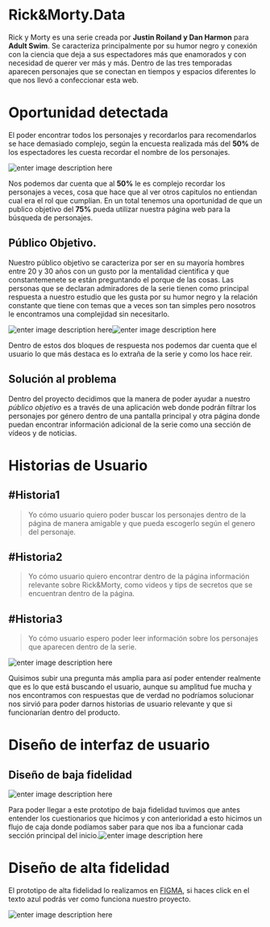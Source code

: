 
# Rick&Morty.Data

Rick y Morty es una serie creada por **Justin Roiland y Dan Harmon** para **Adult Swim**.  Se caracteriza principalmente por su humor negro y conexión con la ciencia que deja a sus espectadores más que enamorados y con necesidad de querer ver más y más.
Dentro de las tres temporadas aparecen personajes que se conectan en tiempos y espacios diferentes lo que nos llevó a confeccionar esta web.


# Oportunidad detectada

El poder encontrar todos los personajes y recordarlos para recomendarlos se hace demasiado complejo, según la encuesta realizada más del **50%** de los espectadores les cuesta recordar el nombre de los personajes.

![enter image description here](https://i.ibb.co/nBgbz9R/teescomplejo.jpg)

 Nos podemos dar cuenta que al **50%** le es complejo recordar los personajes a veces, cosa que hace que al ver otros capitulos no entiendan cual era el rol que cumplian. En un total tenemos una oportunidad de que un publico objetivo del **75%** pueda utilizar nuestra página web para la búsqueda de personajes. 

## Público Objetivo.

Nuestro público objetivo se caracteriza por ser en su mayoría hombres entre 20 y 30 años con un gusto por la mentalidad cientifica y que constantemenete se están preguntando el porque de las cosas. 
Las personas que se declaran admiradores de la serie tienen como principal respuesta a nuestro estudio que les gusta por su humor negro y la relación constante que tiene con temas que a veces son tan simples pero nosotros le encontramos una complejidad sin necesitarlo.

![enter image description here](https://i.ibb.co/qYMsLTP/preguntas-1.jpg)![enter image description here](https://i.ibb.co/RcrPnHm/preguntas2.jpg)

Dentro de estos dos bloques de respuesta nos podemos dar cuenta que el usuario lo que más destaca es lo extraña de la serie y como los hace reir.

## Solución al problema
Dentro del proyecto decidimos que la manera de poder ayudar a nuestro *público objetivo* es a través de una aplicación web donde podrán filtrar los personajes por género dentro de una pantalla principal y otra página  donde puedan encontrar información adicional de la serie como una sección de vídeos y de noticias.

# Historias de Usuario 

## #Historia1

   

>Yo cómo usuario quiero poder buscar los personajes dentro de la página de manera amigable y que pueda escogerlo según el genero del personaje.

## #Historia2
> Yo cómo usuario quiero encontrar dentro de la página información relevante sobre Rick&Morty, como videos y tips de secretos que se encuentran dentro de la página.

## #Historia3
> Yo cómo usuario espero poder leer información sobre los personajes que aparecen dentro de la serie.



![enter image description here](https://i.ibb.co/4pNHjMV/sobrelaweb.jpg)

Quisimos subir una pregunta más amplia para así poder entender realmente que es lo que está buscando el usuario, aunque su amplitud fue mucha y nos encontramos con respuestas que de verdad no podríamos solucionar nos sirvió para poder darnos historias de usuario relevante y que si funcionarían dentro del producto.

# Diseño de interfaz de usuario

## Diseño de baja fidelidad

![enter image description here](https://i.ibb.co/4N5dXpg/Rick-And-Morty-Low.jpg)

Para poder llegar a este prototipo de baja fidelidad tuvimos que antes entender los cuestionarios que hicimos  y con anterioridad a esto hicimos un flujo de caja donde podíamos saber para que nos iba a funcionar cada sección principal del inicio.![enter image description here](https://i.ibb.co/bzz8XMx/Flujo-caja.jpg)

# Diseño de  alta fidelidad
El prototipo de alta fidelidad lo realizamos en [FIGMA](https://www.figma.com/proto/G22hspxxOK9fE89ZIo0Stp/Untitled?node-id=3:0&scaling=contain&hotspot-hints=0), si haces click en el texto azul podrás ver como funciona nuestro proyecto.

![enter image description here](https://i.ibb.co/60LHcyk/figma.jpg)
